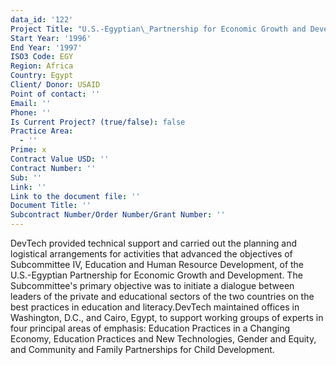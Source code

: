 ```yaml
---
data_id: '122'
Project Title: "U.S.-Egyptian\_Partnership for Economic Growth and Development: Human Resource Development Project"
Start Year: '1996'
End Year: '1997'
ISO3 Code: EGY
Region: Africa
Country: Egypt
Client/ Donor: USAID
Point of contact: ''
Email: ''
Phone: ''
Is Current Project? (true/false): false
Practice Area:
  - ''
Prime: x
Contract Value USD: ''
Contract Number: ''
Sub: ''
Link: ''
Link to the document file: ''
Document Title: ''
Subcontract Number/Order Number/Grant Number: ''
---
```



DevTech provided technical support and carried out the planning and logistical arrangements for activities that advanced the objectives of Subcommittee IV, Education and Human Resource Development, of the U.S.-Egyptian Partnership for Economic Growth and Development. The Subcommittee's primary objective was to initiate a dialogue between leaders of the private and educational sectors of the two countries on the best practices in education and literacy.DevTech maintained offices in Washington, D.C., and Cairo, Egypt, to support working groups of experts in four principal areas of emphasis: Education Practices in a Changing Economy, Education Practices and New Technologies, Gender and Equity, and Community and Family Partnerships for Child Development.